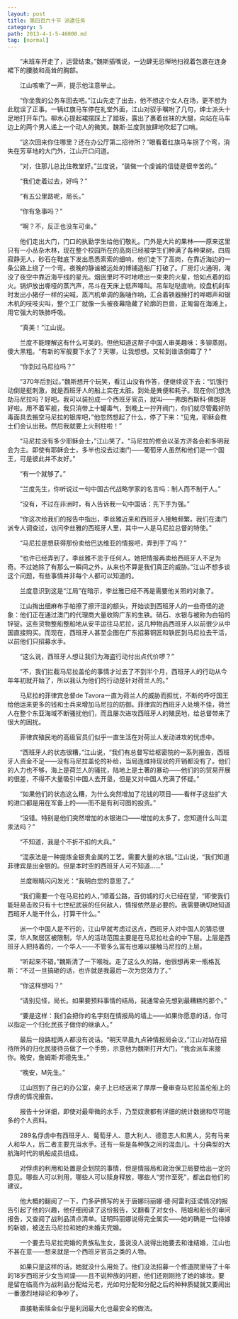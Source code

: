```yaml
---
layout: post
title: 第四百六十节 派遣任务
category: 5
path: 2013-4-1-5-46000.md
tag: [normal]
---
```


　　“末班车开走了，运营结束。”魏斯插嘴说，一边肆无忌惮地扫视着包裹在连身裙下的腰肢和高耸的胸部。

　　江山咳嗽了一声，提示他注意举止。

　　“你坐我的公务车回去吧。”江山先走了出去，他不想这个女人在场，更不想为此耽误了正事。一辆红旗马车停在礼堂外面，江山对驭手嘱咐了几句，绅士派头十足地打开车门。柳水心提起裙摆踩上了踏板，露出了裹着丝袜的大腿，向站在马车边上的两个男人递上一个动人的微笑。魏斯·兰度则放肆地吹起了口哨。

　　“这次回来你住哪里？还在办公厅第二招待所？”眼看着红旗马车拐了个弯，消失在芳草地的大门外，江山开口问道。

　　“对，住那儿总比住教堂好。”兰度说，“装做一个虔诚的信徒是很辛苦的。”

　　“我们走着过去，好吗？”

　　“有五公里路呢，局长。”

　　“你有急事吗？”

　　“啊？不，反正也没车可坐。”

　　他们走出大门，门口的执勤学生给他们敬礼。门外是大片的果林——原来这里只有一小丛杂木林，现在整个校园所在的高岗已经被学生们种满了各种果树。四周寂静无人，砂石在鞋底下发出悉悉索索的细响，他们走下了高岗，在靠近海边的一条公路上绕了一个弯。夜晚的静谧被远处的博铺造船厂打破了。厂房灯火通明，淹没了夜空中靠近海平线的星光。烟囱里时不时地喷出一束束的火星，恰如点着的焰火。锅炉放出嘶哑的蒸汽声，吊斗在天床上低声嗥叫。吊车哒哒直响，绞盘机刹车时发出小猪仔一样的尖喊，蒸汽机单调的轰嗵作响，汇合着铁器捶打的哗啷声和锯木机的吱吱尖叫，整个工厂就像一头被夜幕隐藏了轮廓的巨兽，正匍匐在海滩上，用它强大的铁肺呼吸。

　　“真美！”江山说。

　　兰度不能理解这有什么可美的。但他知道这帮子中国人审美趣味：多铆蒸刚，傻大黑粗。“有新的军舰要下水了？天哪，让我想想。又轮到谁该倒霉了？”

　　“你到过马尼拉吗？”

　　“370年后到过。”魏斯想开个玩笑，看江山没有作答，便继续说下去：“饥饿行动倒是挺刺激，就是西班牙人的船上实在太脏。到处是粪便和耗子。现在你们想洗劫马尼拉吗？好吧。我可以装扮成一个西班牙官员，就叫——弗朗西斯科·佛朗哥好啦。用不着军舰，我只消带上十罐毒气，到晚上一拧开阀门，你们就尽管戴好防毒面具去搬空马尼拉的银库吧，”他忽然想起了什么，停了下来：“见鬼，耶稣会教士们会认出我。然后我就要上火刑柱啦！”

　　“马尼拉没有多少耶稣会士，”江山笑了。“马尼拉的修会以圣方济各会和多明我会为主。即使有耶稣会士，多半也没去过澳门——葡萄牙人虽然和他们是一个国王，可是彼此并不友好。”

　　“有一个就够了。”

　　“兰度先生，你听说过一句中国古代战略学家的名言吗：制人而不制于人。”

　　“没有，不过在非洲时，有人告诉我一句中国话：先下手为强。”

　　“你这次给我们的报告中指出，李丝雅近来和西班牙人接触频繁。我们在澳门派专人调查过，访问李丝雅的西班牙人里，其中一人是马尼拉总督的特使。”

　　“马尼拉是想获得那份卖给巴达维亚的情报吧，弄到手了吗？”

　　“也许已经弄到了。李丝雅不忠于任何人。她把情报再卖给西班牙人不足为奇。不过她除了有那么一瞬间之外，从来也不算是我们真正的威胁。”江山不想多谈这个问题，有些事情并非每个人都可以知道的。

　　兰度意识到这是“江局”在暗示，李丝雅已经不再是需要他关照的对象了。

　　江山掏出细麻布手帕擦了擦汗湿的额头，开始谈到西班牙人的一些奇怪的迹象：他们正在通过澳门的代理商大量收购广东的生铁。硝石、水银与被称为白铅的锌锭。这些货物整船整船地从安平运往马尼拉，这几种物品西班牙人以前很少从中国直接购买。而现在，西班牙人甚至企图在广东招募铜匠和铁匠到马尼拉去干活，以前他们只招募水手。

　　“这么说，西班牙人想让我们为海盗行动付出点代价啰？”

　　“不，我们拦截马尼拉盖伦的事情才过去了不到半个月，西班牙人的行动从今年年初就开始了，所以我认为他们的行动是针对荷兰人的。”

　　马尼拉的菲律宾总督de Tavora一直为荷兰人的威胁而担忧，不断的呼吁国王给他运来更多的钱和士兵来增加马尼拉的防御。菲律宾的西班牙人处境不佳，荷兰人在整个东亚海域不断骚扰他们，而且屡次进攻西班牙人的殖民地，给总督带来了很大的困扰。

　　菲律宾殖民地的高级官员们似乎一直生活在对荷兰人发动进攻的忧虑中。

　　“西班牙人的状态很糟，”江山说，“我们有总督写给枢密院的一系列报告，西班牙人资金不足——没有马尼拉盖伦的补给，当局连维持现状的开销都没有了。他们的人力也不够，海上是荷兰人的骚扰，陆地上是土著的暴动——他们的的贸易开展的很差，不得不大量吸引中国人去开垦，但是又对中国人充满了怀疑。”

　　“如果他们的状态这么糟，为什么突然增加了花钱的项目——看样子这些扩大的进口都是用在军备上的——而不是有利可图的投资。”

　　“没错。特别是他们突然增加的水银进口——增加的太多了。您知道什么叫混汞法吗？”

　　“不知道，我是个不折不扣的大兵。”

　　“混汞法是一种提炼金银贵金属的工艺。需要大量的水银。”江山说，“我们知道菲律宾是出金银的。但是本时空的西班牙人可不知道……”

　　兰度眼睛闪闪发光：“我明白您的意思了。”

　　“我们需要一个在马尼拉的人，”顺着公路，百仞城的灯火已经在望，“即使我们能轻易击败只有十七世纪武装的任何敌人，情报依然是必要的。我需要确切地知道西班牙人能干什么，打算干什么。”

　　派一个中国人是不行的，江山早就考虑过这点，西班牙人对中国人的猜忌很深，华人聚居区被限制，华人的活动范围主要是在马尼拉社会的中下层。上层是西班牙人把持着的，一个华人——不管多么富有也难以接触马尼拉的上层。

　　“听起来不错。”魏斯清了一下喉咙。走了这么久的路，他很想再来一瓶格瓦斯：“不过一旦搞砸的话，也许就是我最后一次为您效力了。”

　　“你这样想吗？”

　　“请别见怪，局长。如果要预料事情的结局，我通常会先想到最糟糕的那个。”

　　“要是这样：我们会把你的名字刻在情报局的墙上——如果你愿意的话，你可以指定一个归化民孩子做你的继承人。”

　　最后一段路程两人都没有说话。“明天早晨九点钟情报局会议，”江山对站在招待所外的归化民接待员做了一个手势，示意他为魏斯打开大门，“我会派车来接你。晚安，詹姆斯·邦德先生。”

　　“晚安，M先生。”

　　江山回到了自己的办公室，桌子上已经送来了厚厚一叠审查马尼拉盖伦船上的俘虏的情况报告。

　　报告十分详细，即使对最卑微的水手，乃至奴隶都有详细的统计数据和尽可能多的个人资料。

　　289名俘虏中有西班牙人、葡萄牙人、意大利人、德意志人和黑人，另有马来人和华人，后二者主要充当水手。还有一些是各种族之间的混血儿。十分典型的大航海时代的帆船成员组成。

　　对俘虏的利用和处置是企划院的事情，但是情报局和政治保卫局要给出一定的意见。哪些人可以利用，哪些人可以赎身释放，哪些人“劳作至死”，都出自他们的建议。

　　他大概的翻阅了一下，门多萨撰写的关于唐娜玛丽娜·德·阿雷利亚诺情况的报告引起了他的兴趣，他仔细阅读了这份报告，又翻看了对女仆、陪媪和船长的审问报告，又查阅了战利品清点清单。证明玛丽娜说得完全属实——她的确是一位待嫁的新娘，被送去马尼拉和她的未婚夫完婚。

　　一个要去马尼拉完婚的贵族私生女，虽说没人说得出她要去和谁结婚，江山也不甚在意——想来就是一个西班牙官员之类的人物。

　　如果只是这样的话，她就没什么用处了。他们没法招募一个修道院里待了十年的18岁西班牙少女当间谍——且不说种族的问题，他们还刚刚抢了她的嫁妆。要是留在临高作为战利品分配给元老，光如何分配和分配之后的种种质疑就又要闹出一番激烈地辩论和争吵了。

　　直接勒索赎金似乎是利润最大化也最安全的做法。
